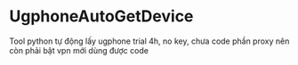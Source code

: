 # UgphoneAutoGetDevice
Tool python tự động lấy ugphone trial 4h, no key, chưa code phần proxy nên còn phải bật vpn mới dùng được code
